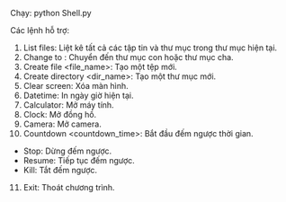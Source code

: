 Chạy: python Shell.py

Các lệnh hỗ trợ:
1. List files: Liệt kê tất cả các tập tin và thư mục trong thư mục hiện tại.
2. Change to <path>: Chuyển đến thư mục con hoặc thư mục cha.
3. Create file <file_name>: Tạo một tệp mới.
4. Create directory <dir_name>: Tạo một thư mục mới.
5. Clear screen: Xóa màn hình.
6. Datetime: In ngày giờ hiện tại.
7. Calculator: Mở máy tính.
8. Clock: Mở đồng hồ.
9. Camera: Mở camera.
10. Countdown <countdown_time>: Bắt đầu đếm ngược thời gian.
 + Stop: Dừng đếm ngược.
 + Resume: Tiếp tục đếm ngược.
 + Kill: Tắt đếm ngược.
11. Exit: Thoát chương trình.

